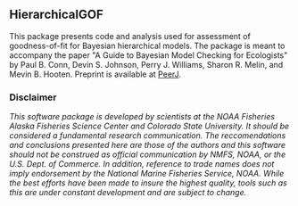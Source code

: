 <!-- README.md is generated from README.Rmd. Please edit that file -->
HierarchicalGOF
---------------

This package presents code and analysis used for assessment of goodness-of-fit for Bayesian hierarchical models. The package is meant to accompany the paper "A Guide to Bayesian Model Checking for Ecologists" by Paul B. Conn, Devin S. Johnson, Perry J. Williams, Sharon R. Melin, and Mevin B. Hooten. Preprint is available at [PeerJ](https://peerj.com/preprints/3390.pdf).

### Disclaimer

*This software package is developed by scientists at the NOAA Fisheries Alaska Fisheries Science Center and Colorado State University. It should be considered a fundamental research communication. The reccomendations and conclusions presented here are those of the authors and this software should not be construed as official communication by NMFS, NOAA, or the U.S. Dept. of Commerce. In addition, reference to trade names does not imply endorsement by the National Marine Fisheries Service, NOAA. While the best efforts have been made to insure the highest quality, tools such as this are under constant development and are subject to change.*
